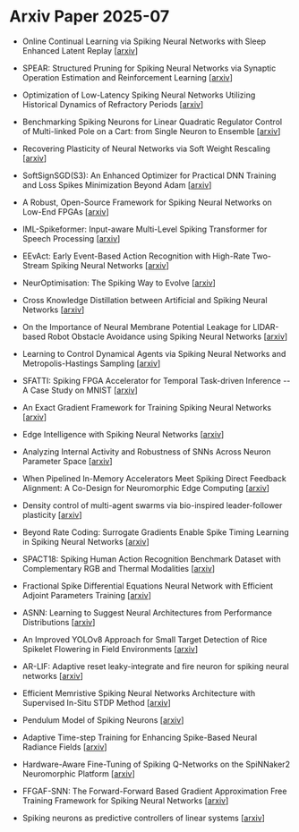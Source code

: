 # Arxiv Paper 2025-07


- Online Continual Learning via Spiking Neural Networks with Sleep Enhanced Latent Replay [[arxiv](https://arxiv.org/abs/2507.02901)]

- SPEAR: Structured Pruning for Spiking Neural Networks via Synaptic Operation Estimation and Reinforcement Learning [[arxiv](https://arxiv.org/abs/2507.02945)]

- Optimization of Low-Latency Spiking Neural Networks Utilizing Historical Dynamics of Refractory Periods [[arxiv](https://arxiv.org/abs/2507.02960)]

- Benchmarking Spiking Neurons for Linear Quadratic Regulator Control of Multi-linked Pole on a Cart: from Single Neuron to Ensemble [[arxiv](https://arxiv.org/abs/2507.03621)]

- Recovering Plasticity of Neural Networks via Soft Weight Rescaling [[arxiv](https://arxiv.org/abs/2507.04683)]

- SoftSignSGD(S3): An Enhanced Optimizer for Practical DNN Training and Loss Spikes Minimization Beyond Adam [[arxiv](https://arxiv.org/abs/2507.06464)]

- A Robust, Open-Source Framework for Spiking Neural Networks on Low-End FPGAs [[arxiv](https://arxiv.org/abs/2507.07284)]

- IML-Spikeformer: Input-aware Multi-Level Spiking Transformer for Speech Processing [[arxiv](https://arxiv.org/abs/2507.07396)]

- EEvAct: Early Event-Based Action Recognition with High-Rate Two-Stream Spiking Neural Networks [[arxiv](https://arxiv.org/abs/2507.07734)]

- NeurOptimisation: The Spiking Way to Evolve [[arxiv](https://arxiv.org/abs/2507.08320)]

- Cross Knowledge Distillation between Artificial and Spiking Neural Networks [[arxiv](https://arxiv.org/abs/2507.09269)]

- On the Importance of Neural Membrane Potential Leakage for LIDAR-based Robot Obstacle Avoidance using Spiking Neural Networks [[arxiv](https://arxiv.org/abs/2507.09538)]

- Learning to Control Dynamical Agents via Spiking Neural Networks and Metropolis-Hastings Sampling [[arxiv](https://arxiv.org/abs/2507.09540)]

- SFATTI: Spiking FPGA Accelerator for Temporal Task-driven Inference -- A Case Study on MNIST [[arxiv](https://arxiv.org/abs/2507.10561)]

- An Exact Gradient Framework for Training Spiking Neural Networks [[arxiv](https://arxiv.org/abs/2507.10568)]

- Edge Intelligence with Spiking Neural Networks [[arxiv](https://arxiv.org/abs/2507.14069)]

- Analyzing Internal Activity and Robustness of SNNs Across Neuron Parameter Space [[arxiv](https://arxiv.org/abs/2507.14757)]

- When Pipelined In-Memory Accelerators Meet Spiking Direct Feedback Alignment: A Co-Design for Neuromorphic Edge Computing [[arxiv](https://arxiv.org/abs/2507.15603)]

- Density control of multi-agent swarms via bio-inspired leader-follower plasticity [[arxiv](https://arxiv.org/abs/2507.15781)]

- Beyond Rate Coding: Surrogate Gradients Enable Spike Timing Learning in Spiking Neural Networks [[arxiv](https://arxiv.org/abs/2507.16043)]

- SPACT18: Spiking Human Action Recognition Benchmark Dataset with Complementary RGB and Thermal Modalities [[arxiv](https://arxiv.org/abs/2507.16151)]

- Fractional Spike Differential Equations Neural Network with Efficient Adjoint Parameters Training [[arxiv](https://arxiv.org/abs/2507.16937)]

- ASNN: Learning to Suggest Neural Architectures from Performance Distributions [[arxiv](https://arxiv.org/abs/2507.20164)]

- An Improved YOLOv8 Approach for Small Target Detection of Rice Spikelet Flowering in Field Environments [[arxiv](https://arxiv.org/abs/2507.20506)]

- AR-LIF: Adaptive reset leaky-integrate and fire neuron for spiking neural networks [[arxiv](https://arxiv.org/abs/2507.20746)]

- Efficient Memristive Spiking Neural Networks Architecture with Supervised In-Situ STDP Method [[arxiv](https://arxiv.org/abs/2507.20998)]

- Pendulum Model of Spiking Neurons [[arxiv](https://arxiv.org/abs/2507.22146)]

- Adaptive Time-step Training for Enhancing Spike-Based Neural Radiance Fields [[arxiv](https://arxiv.org/abs/2507.23033)]

- Hardware-Aware Fine-Tuning of Spiking Q-Networks on the SpiNNaker2 Neuromorphic Platform [[arxiv](https://arxiv.org/abs/2507.23562)]

- FFGAF-SNN: The Forward-Forward Based Gradient Approximation Free Training Framework for Spiking Neural Networks [[arxiv](https://arxiv.org/abs/2507.23643)]

- Spiking neurons as predictive controllers of linear systems [[arxiv](https://arxiv.org/abs/2507.16495)]

